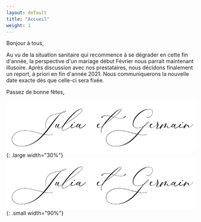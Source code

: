 ```yaml
---
layout: default
title: "Accueil"
weight: 1
---
```


Bonjour à tous,

Au vu de la situation sanitaire qui recommence à se dégrader en cette fin d'année, la perspective d'un mariage début Février nous parrait maintenant illusoire. Après discussion avec nos prestataires, nous décidons finalement un report, à priori en fin d'année 2021. Nous communiquerons la nouvelle date exacte dès que celle-ci sera fixée.

Passez de bonne fêtes,

![signature](/assets/Signature.jpg){: .large width="30%"}
![signature](/assets/Signature.jpg){: .small width="90%"}
